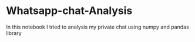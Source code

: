 # Whatsapp-chat-Analysis
In this notebook I tried to analysis my private chat using numpy and pandas library
